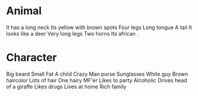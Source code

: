 # Animal
It has a long neck
Its yellow with brown spots
Four legs
Long tongue
A tail
It looks like a deer
Very long legs
Two horns
Its african
.

# Character
Big beard
Small 
Fat
A child
Crazy
Man purse
Sunglasses
White guy
Brown haircolor
Lots of hair
One hairy MF'er
Likes to party
Alcoholic
Drives head of a giraffe
Likes drugs
Lives at home
Rich family